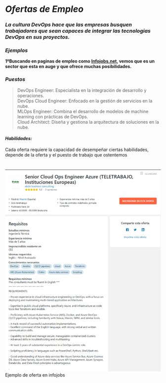 # ***Ofertas de Empleo***
### ***La cultura DevOps hace que las empresas busquen trabajadores que sean capaces de integrar las tecnologias DevOps en sus proyectos.***
>
### ***Ejemplos*** 
  **1ºBuscando en paginas de empleo como [Infojobs.net](https://www.infojobs.net/), vemos que es un sector que esta en auge y que ofrece muchas posibilidades.**

### ***Puestos***
>DevOps Engineer: Especialista en la integración de desarrollo y operaciones.  
DevOps Cloud Engineer: Enfocado en la gestión de servicios en la nube.   
MLOps Engineer: Combina el desarrollo de modelos de machine learning con prácticas de DevOps.  
Cloud Architect: Diseña y gestiona la arquitectura de soluciones en la nube.
>
#### ***Habilidades:***  
Cada oferta requiere la capacidad de desempeñar ciertas habilidades, depende de la oferta y el puesto de trabajo que ostentemos
#
![oferta](./img/OfertaDevops.png)
Ejemplo de oferta en infojobs

